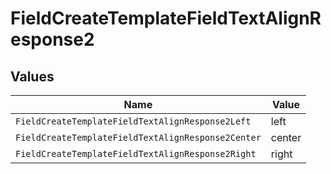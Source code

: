 # FieldCreateTemplateFieldTextAlignResponse2


## Values

| Name                                               | Value                                              |
| -------------------------------------------------- | -------------------------------------------------- |
| `FieldCreateTemplateFieldTextAlignResponse2Left`   | left                                               |
| `FieldCreateTemplateFieldTextAlignResponse2Center` | center                                             |
| `FieldCreateTemplateFieldTextAlignResponse2Right`  | right                                              |